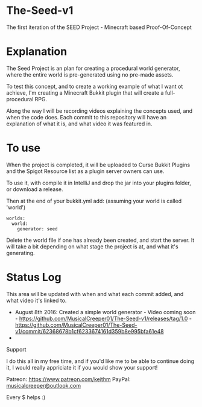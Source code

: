 # The-Seed-v1

The first iteration of the SEED Project - Minecraft based Proof-Of-Concept 

# Explanation

The Seed Project is an plan for creating a procedural world generator, where the entire world is pre-generated using no pre-made assets. 

To test this concept, and to create a working example of what I want ot achieve, I'm creating a Minecraft Bukkit plugin that will create a full-procedural RPG.

Along the way I will be recording videos explaining the concepts used, and when the code does. Each commit to this repository will have an explanation of what it is, and what video it was featured in.

# To use
When the project is completed, it will be uploaded to Curse Bukkit Plugins and the Spigot Resource list as a plugin server owners can use.

To use it, with compile it in IntelliJ and drop the jar into your plugins folder, or download a release. 

Then at the end of your bukkit.yml add: (assuming your world is called 'world')
```
worlds:
  world:
    generator: seed
```

Delete the world file if one has already been created, and start the server. It will take a bit depending on what stage the project is at, and what it's generating.

# Status Log
This area will be updated with when and what each commit added, and what video it's linked to.

* August 8th 2016: Created a simple world generator - Video coming soon - https://github.com/MusicalCreeper01/The-Seed-v1/releases/tag/1.0 - https://github.com/MusicalCreeper01/The-Seed-v1/commit/62368678b1cf6233674161d359b8e995bfa61e48
* 
Support

I do this all in my free time, and if you'd like me to be able to continue doing it, I would really appriciate it if you would show your support!

Patreon: https://www.patreon.com/keithm 
PayPal: musicalcreeper@outlook.com

Every $ helps :)
